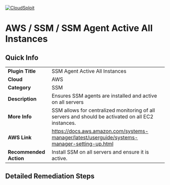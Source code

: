 [![CloudSploit](https://cloudsploit.com/img/logo-new-big-text-100.png "CloudSploit")](https://cloudsploit.com)

# AWS / SSM / SSM Agent Active All Instances

## Quick Info

| | |
|-|-|
| **Plugin Title** | SSM Agent Active All Instances |
| **Cloud** | AWS |
| **Category** | SSM |
| **Description** | Ensures SSM agents are installed and active on all servers |
| **More Info** | SSM allows for centralized monitoring of all servers and should be activated on all EC2 instances. |
| **AWS Link** | https://docs.aws.amazon.com/systems-manager/latest/userguide/systems-manager-setting-up.html |
| **Recommended Action** | Install SSM on all servers and ensure it is active. |

## Detailed Remediation Steps




